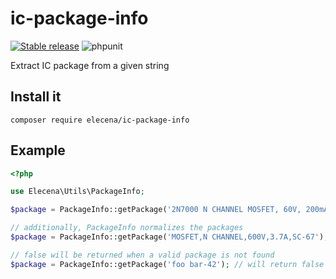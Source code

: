 # ic-package-info
[![Stable release](https://poser.pugx.org/elecena/ic-package-info/version.svg)](https://packagist.org/packages/elecena/ic-package-info)
![phpunit](https://github.com/elecena/ic-package-info/workflows/phpunit/badge.svg)

Extract IC package from a given string

## Install it

```
composer require elecena/ic-package-info
```

## Example

```php
<?php

use Elecena\Utils\PackageInfo;

$package = PackageInfo::getPackage('2N7000 N CHANNEL MOSFET, 60V, 200mA, TO-92'); // this will return 'TO-92'

// additionally, PackageInfo normalizes the packages
$package = PackageInfo::getPackage('MOSFET,N CHANNEL,600V,3.7A,SC-67'); // will return 'TO-220F'

// false will be returned when a valid package is not found
$package = PackageInfo::getPackage('foo bar-42'); // will return false
```
